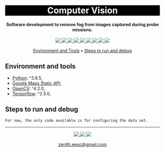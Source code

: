<h1 align="center" style="color:white; background-color:black">Computer Vision</h1>
<h4 align="center">Software development to remove fog from images captured during probe missions.</h4>

<p align="center">
	<a href="http://zenith.eesc.usp.br/">
    <img src="https://img.shields.io/badge/Zenith-Embarcados-black?style=for-the-badge"/>
    </a>
    <a href="https://eesc.usp.br/">
    <img src="https://img.shields.io/badge/Linked%20to-EESC--USP-black?style=for-the-badge"/>
    </a>
    <a href="https://github.com/${{ env.REPOSITORY_FULL_NAME }}/blob/main/LICENSE">
    <img src="https://img.shields.io/github/license/${{ env.REPOSITORY_FULL_NAME }}?style=for-the-badge"/>
    </a>
    <a href="https://github.com/${{ env.REPOSITORY_FULL_NAME }}/issues">
    <img src="https://img.shields.io/github/issues/${{ env.REPOSITORY_FULL_NAME }}?style=for-the-badge"/>
    </a>
    <a href="https://github.com/${{ env.REPOSITORY_FULL_NAME }}/commits/main">
    <img src="https://img.shields.io/github/commit-activity/m/${{ env.REPOSITORY_FULL_NAME }}?style=for-the-badge">
    </a>
    <a href="https://github.com/${{ env.REPOSITORY_FULL_NAME }}/graphs/contributors">
    <img src="https://img.shields.io/github/contributors/${{ env.REPOSITORY_FULL_NAME }}?style=for-the-badge"/>
    </a>
    <a href="https://github.com/${{ env.REPOSITORY_FULL_NAME }}/commits/main">
    <img src="https://img.shields.io/github/last-commit/${{ env.REPOSITORY_FULL_NAME }}?style=for-the-badge"/>
    </a>
    <a href="https://github.com/${{ env.REPOSITORY_FULL_NAME }}/issues">
    <img src="https://img.shields.io/github/issues-raw/${{ env.REPOSITORY_FULL_NAME }}?style=for-the-badge" />
    </a>
    <a href="https://github.com/${{ env.REPOSITORY_FULL_NAME }}/pulls">
    <img src = "https://img.shields.io/github/issues-pr-raw/${{ env.REPOSITORY_FULL_NAME }}?style=for-the-badge">
    </a>
</p>

<p align="center">
    <a href="#environment-and-tools">Environment and Tools</a> •
    <a href="#steps-to-run-and-debug">Steps to run and debug</a>
    <!--<a href="#how-to-contribute">How to contribute?</a> •-->
</p>

## Environment and tools
- [Python](https://www.python.org/): ^3.8.5,
- [Google Maps Static API](https://developers.google.com/maps/documentation/maps-static/overview),
- [OpenCV](https://opencv.org/): ^4.2.0,
- [Tensorflow](https://www.tensorflow.org/): ^2.5.0,
## Steps to run and debug

`For now, the only code available is for configuring the data set.`

<!--- ## How to contribute

`(optional, depends on the project) list of simple rules to help people work on the project.`

`Examples: How to format a pull request\n How to format an issue` --->

---

<p align="center">
    <a href="http://zenith.eesc.usp.br">
    <img src="https://img.shields.io/badge/Check%20out-Zenith's Oficial Website-black?style=for-the-badge" />
    </a> 
    <a href="https://www.facebook.com/zenitheesc">
    <img src="https://img.shields.io/badge/Like%20us%20on-facebook-blue?style=for-the-badge"/>
    </a> 
    <a href="https://www.instagram.com/zenith_eesc/">
    <img src="https://img.shields.io/badge/Follow%20us%20on-Instagram-red?style=for-the-badge"/>
    </a>

</p>
<p align = "center">
<a href="zenith.eesc@gmail.com">zenith.eesc@gmail.com</a>
</p>
